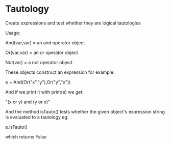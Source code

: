 # Tautology
Create expressions and test whether they are logical tautologies


Usage:

And(var,var) = an and operator object

Or(var,var) = an or operator object

Not(var) = a not operator object

These objects construct an expression for example:

e = And(Or("x","y"),Or("y","x"))

And if we print it with print(e) we get:

"(x or y) and (y or x)"

And the method isTauto() tests whether the given object's expression string is evaluated to a tautology eg:

e.isTauto()

which returns False
